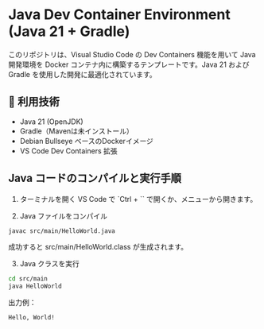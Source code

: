 # Java Dev Container Environment (Java 21 + Gradle)

このリポジトリは、Visual Studio Code の Dev Containers 機能を用いて Java 開発環境を Docker コンテナ内に構築するテンプレートです。Java 21 および Gradle を使用した開発に最適化されています。

## 🐳 利用技術

- Java 21 (OpenJDK)
- Gradle（Mavenは未インストール）
- Debian Bullseye ベースのDockerイメージ
- VS Code Dev Containers 拡張

## Java コードのコンパイルと実行手順

1. ターミナルを開く
VS Code で `Ctrl + `` で開くか、メニューから開きます。

2. Java ファイルをコンパイル
```sh
javac src/main/HelloWorld.java
```
成功すると src/main/HelloWorld.class が生成されます。

3. Java クラスを実行
```sh
cd src/main
java HelloWorld
```
出力例：
```sh
Hello, World!
```